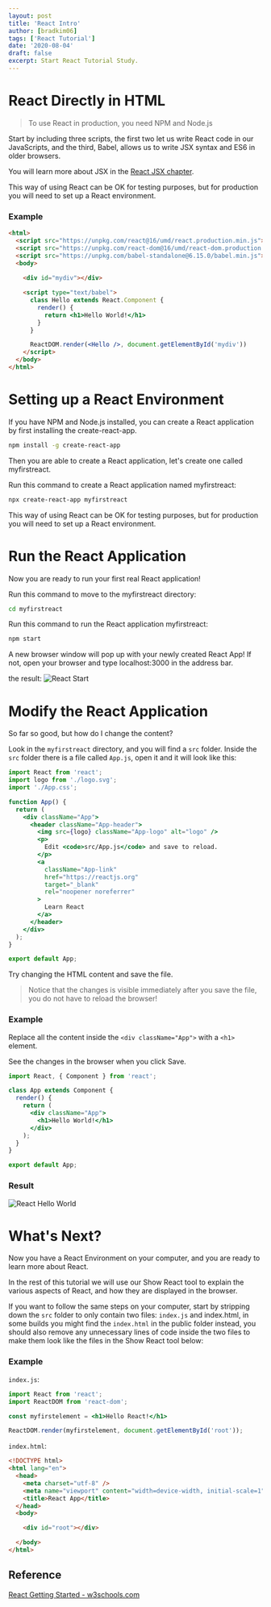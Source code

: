 ```yaml
---
layout: post
title: 'React Intro'
author: [bradkim06]
tags: ['React Tutorial']
date: '2020-08-04'
draft: false
excerpt: Start React Tutorial Study.
---
```


React Directly in HTML
===

> To use React in production, you need NPM and Node.js

Start by including three scripts, the first two let us write React code in our JavaScripts, and the third, Babel, allows us to write JSX syntax and ES6 in older browsers.

You will learn more about JSX in the [React JSX chapter](https://www.w3schools.com/react/react_jsx.asp).

This way of using React can be OK for testing purposes, but for production you will need to set up a React environment.

### Example

```html
<html>
  <script src="https://unpkg.com/react@16/umd/react.production.min.js"></script>
  <script src="https://unpkg.com/react-dom@16/umd/react-dom.production.min.js"></script>
  <script src="https://unpkg.com/babel-standalone@6.15.0/babel.min.js"></script>
  <body>
  
    <div id="mydiv"></div>

    <script type="text/babel">
      class Hello extends React.Component {
        render() {
          return <h1>Hello World!</h1>
        }
      }

      ReactDOM.render(<Hello />, document.getElementById('mydiv'))
    </script>
  </body>
</html>
```

Setting up a React Environment
===

If you have NPM and Node.js installed, you can create a React application by first installing the create-react-app.

```bash
npm install -g create-react-app
```

Then you are able to create a React application, let's create one called myfirstreact.

Run this command to create a React application named myfirstreact:

```bash
npx create-react-app myfirstreact
```

This way of using React can be OK for testing purposes, but for production you will need to set up a React environment.

Run the React Application
===

Now you are ready to run your first real React application!

Run this command to move to the myfirstreact directory:

```bash
cd myfirstreact
```

Run this command to run the React application myfirstreact:

```bash
npm start
```

A new browser window will pop up with your newly created React App! If not, open your browser and type localhost:3000 in the address bar.

the result:
![React Start](/images/React/screenshot_myfirstreact.png)

Modify the React Application
===
So far so good, but how do I change the content?

Look in the `myfirstreact` directory, and you will find a `src` folder. Inside the `src` folder there is a file called `App.js`, open it and it will look like this:

```jsx
import React from 'react';
import logo from './logo.svg';
import './App.css';

function App() {
  return (
    <div className="App">
      <header className="App-header">
        <img src={logo} className="App-logo" alt="logo" />
        <p>
          Edit <code>src/App.js</code> and save to reload.
        </p>
        <a
          className="App-link"
          href="https://reactjs.org"
          target="_blank"
          rel="noopener noreferrer"
        >
          Learn React
        </a>
      </header>
    </div>
  );
}

export default App;
```
Try changing the HTML content and save the file.
> Notice that the changes is visible immediately after you save the file, you do not have to reload the browser!

### Example
Replace all the content inside the `<div className="App">` with a `<h1>` element.

See the changes in the browser when you click Save.

```jsx
import React, { Component } from 'react';

class App extends Component {
  render() {
    return (
      <div className="App">
        <h1>Hello World!</h1>
      </div>
    );
  }
}

export default App;
```

### Result

![React Hello World](/images/React/screenshot_helloworld.png)

What's Next?
===

Now you have a React Environment on your computer, and you are ready to learn more about React.

In the rest of this tutorial we will use our Show React tool to explain the various aspects of React, and how they are displayed in the browser.

If you want to follow the same steps on your computer, start by stripping down the `src` folder to only contain two files: `index.js` and index.html, in some builds you might find the `index.html` in the public folder instead, you should also remove any unnecessary lines of code inside the two files to make them look like the files in the Show React tool below:

### Example

`index.js`:
```jsx
import React from 'react';
import ReactDOM from 'react-dom';

const myfirstelement = <h1>Hello React!</h1>

ReactDOM.render(myfirstelement, document.getElementById('root'));
```

`index.html`:
```html
<!DOCTYPE html>
<html lang="en">
  <head>
    <meta charset="utf-8" />
    <meta name="viewport" content="width=device-width, initial-scale=1" />
    <title>React App</title>
  </head>
  <body>

    <div id="root"></div>

  </body>
</html>
```

Reference
---
[React Getting Started - w3schools.com](https://www.w3schools.com/react/react_getstarted.asp)
